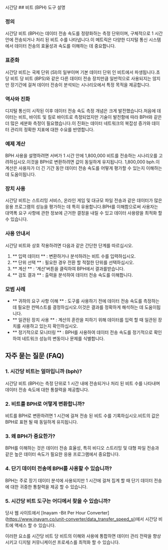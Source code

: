 시간당 ## 비트 (BPH) 도구 설명

### 정의
시간당 비트 (BPH)는 데이터 전송 속도를 정량화하는 측정 단위이며, 구체적으로 1 시간 안에 전송되거나 처리 된 비트 수를 나타냅니다.이 메트릭은 다양한 디지털 통신 시스템에서 데이터 전송의 효율성과 속도를 이해하는 데 중요합니다.

### 표준화
시간당 비트는 국제 단위 (SI)의 일부이며 기본 데이터 단위 인 비트에서 파생됩니다.초당 비트 당 비트 (BPS)와 같은 다른 데이터 전송 장치만큼 일반적으로 사용되지는 않지만 장기간에 걸쳐 데이터 전송이 분석되는 시나리오에서 특정 목적을 제공합니다.

### 역사와 진화
디지털 통신이 시작된 이후 데이터 전송 속도 측정 개념은 크게 발전했습니다.처음에 데이터는 비트, 바이트 및 킬로 바이트로 측정되었지만 기술이 발전함에 따라 BPH와 같은 더 많은 세분화 측정이 필요했습니다.이 진화는 데이터 네트워크의 복잡성 증가와 데이터 관리의 정확한 지표에 대한 수요를 반영합니다.

### 예제 계산
BPH 사용을 설명하려면 서버가 1 시간 안에 1,800,000 비트를 전송하는 시나리오를 고려하십시오.이것을 BPH로 변환하려면 값이 동일하게 유지됩니다. 1,800,000 bph.이 계산은 사용자가 더 긴 기간 동안 데이터 전송 속도를 어떻게 평가할 수 있는지 이해하는 데 도움이됩니다.

### 장치 사용
시간당 비트는 스트리밍 서비스, 온라인 게임 및 대규모 파일 전송과 같은 데이터가 많은 응용 프로그램의 성능을 평가하는 데 특히 유용합니다.BPH를 이해함으로써 사용자는 대역폭 요구 사항에 관한 정보에 근거한 결정을 내릴 수 있고 데이터 사용량을 최적화 할 수 있습니다.

### 사용 안내서
시간당 비트와 상호 작용하려면 다음과 같은 간단한 단계를 따르십시오.
1. ** 입력 데이터 ** : 변환하거나 분석하려는 비트 수를 입력하십시오.
2. ** 단위 선택 ** : 필요한 경우 전환 할 적절한 단위를 선택하십시오.
3. ** 계산 ** : '계산'버튼을 클릭하여 BPH에서 결과를받습니다.
4. ** 검토 결과 ** : 출력을 분석하여 데이터 전송 속도를 이해합니다.

### 모범 사례
- ** 귀하의 요구 사항 이해 ** : 도구를 사용하기 전에 데이터 전송 속도를 측정하는 데 필요한 컨텍스트를 결정하십시오.이것은 결과를 정확하게 해석하는 데 도움이됩니다.
- ** 일관된 장치 사용 ** : 계산의 혼란을 피하기 위해 데이터를 입력 할 때 일관된 장치를 사용하고 있는지 확인하십시오.
- ** 정기적으로 모니터링 ** : BPH를 사용하여 데이터 전송 속도를 정기적으로 확인하여 네트워크 성능의 변동이나 문제를 식별합니다.

## 자주 묻는 질문 (FAQ)

### 1. 시간당 비트는 얼마입니까 (bph)?
시간당 비트 (BPH)는 측정 단위로 1 시간 내에 전송되거나 처리 된 비트 수를 나타내며 데이터 전송 속도에 대한 통찰력을 제공합니다.

### 2. 비트를 BPH로 어떻게 변환합니까?
비트를 BPH로 변환하려면 1 시간에 걸쳐 전송 된 비트 수를 기록하십시오.비트의 값은 BPH로 표현 될 때 동일하게 유지됩니다.

### 3. 왜 BPH가 중요한가?
BPH를 이해하는 것은 데이터 전송 효율성, 특히 비디오 스트리밍 및 대형 파일 전송과 같은 높은 데이터 속도가 필요한 응용 프로그램에서 중요합니다.

### 4. 단기 데이터 전송에 BPH를 사용할 수 있습니까?
BPH는 주로 장기 데이터 분석에 사용되지만 1 시간에 걸쳐 집계 할 때 단기 데이터 전송에 대한 귀중한 통찰력을 제공 할 수 있습니다.

### 5. 시간당 비트 도구는 어디에서 찾을 수 있습니까?
당사 웹 사이트에서 [Inayam -Bit Per Hour Converter] (https://www.inayam.co/unit-converter/data_transfer_speed_si)에서 시간당 비트에 액세스 할 수 있습니다.

이러한 요소를 시간당 비트 당 비트의 이해와 사용에 통합하면 데이터 관리 전략을 향상시키고 디지털 커뮤니케이션 프로세스를 최적화 할 수 있습니다.